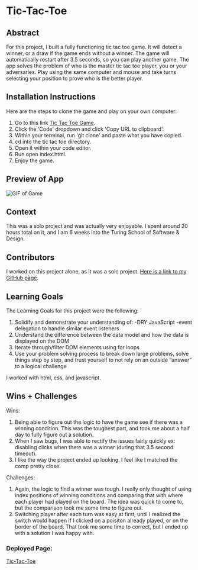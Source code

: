 # Tic-Tac-Toe

## Abstract
For this project, I built a fully functioning tic tac toe game. It will detect a winner, or a draw if the game ends without a winner. The game will automatically restart after 3.5 seconds, so you can play another game. The app solves the problem of who is the master tic tac toe player, you or your adversaries. Play using the same computer and mouse and take turns selecting your position to prove who is the better player.

## Installation Instructions
Here are the steps to clone the game and play on your own computer:
1. Go to this link [Tic Tac Toe Game](https://github.com/corysanders3/tic-tac-toe).
2. Click the 'Code' dropdown and click 'Copy URL to clipboard'.
3. Within your terminal, run 'git clone' and paste what you have copied.
4. cd into the tic tac toe directory.
5. Open it within your code editor.
6. Run open index.html.
7. Enjoy the game.

## Preview of App
![GIF of Game](https://github.com/corysanders3/tic-tac-toe/assets/41808895/f6c04ebe-47b8-41bd-a234-6fe9e0def0ed)

## Context
This was a solo project and was actually very enjoyable. I spent around 20 hours total on it, and I am 6 weeks into the Turing School of Software & Design. 

## Contributors
I worked on this project alone, as it was a solo project. [Here is a link to my GitHub page](https://github.com/corysanders3).

## Learning Goals
The Learning Goals for this project were the following:
1. Solidify and demonstrate your understanding of:
    -DRY JavaScript
    -event delegation to handle similar event listeners
2. Understand the difference between the data model and how the data is displayed on the DOM
3. Iterate through/filter DOM elements using for loops
4. Use your problem solving process to break down large problems, solve things step by step, and trust yourself to not rely on an outside “answer” to a logical challenge

I worked with html, css, and javascript.

## Wins + Challenges
Wins:
1. Being able to figure out the logic to have the game see if there was a winning condition. This was the toughest part, and took me about a half day to fully figure out a solution.
2. When I saw bugs, I was able to rectify the issues fairly quickly ex: disabling clicks when there was a winner (during that 3.5 second timeout).
3. I like the way the project ended up looking. I feel like I matched the comp pretty close.

Challenges:
1. Again, the logic to find a winner was tough. I really only thought of using index positions of winning conditions and comparing that with where each player had played on the board. The idea was quick to come to, but the comparison took me some time to figure out.
2. Switching player after each turn was easy at first, until I realized the switch would happen if I clicked on a poisiton already played, or on the border of the board. That took me some time to correct, but I ended up with a solution I was happy with.

### Deployed Page:
[Tic-Tac-Toe](https://corysanders3.github.io/tic-tac-toe/)
